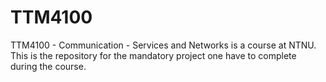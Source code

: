 # TTM4100
TTM4100 - Communication - Services and Networks is a course at NTNU. This is the repository for the mandatory project one have to complete during the course.
